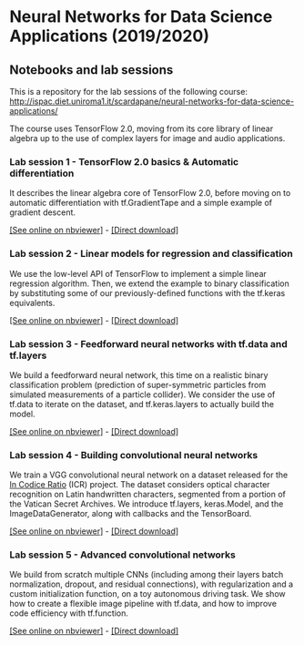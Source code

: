# Neural Networks for Data Science Applications (2019/2020)
## Notebooks and lab sessions

This is a repository for the lab sessions of the following course:
http://ispac.diet.uniroma1.it/scardapane/neural-networks-for-data-science-applications/

The course uses TensorFlow 2.0, moving from its core library of linear algebra up to the use of complex layers for image and audio applications.

### Lab session 1 - TensorFlow 2.0 basics & Automatic differentiation

It describes the linear algebra core of TensorFlow 2.0, before moving on to automatic differentiation with tf.GradientTape and a simple example of gradient descent.

[[See online on nbviewer]](https://nbviewer.jupyter.org/github/sscardapane/neural-networks-for-data-science/blob/master/Notebook_1_Basics_and_automatic_differentiation.ipynb) - [[Direct download]](https://github.com/sscardapane/neural-networks-for-data-science/blob/master/Notebook_1_Basics_and_automatic_differentiation.ipynb)

### Lab session 2 - Linear models for regression and classification

We use the low-level API of TensorFlow to implement a simple linear regression algorithm. Then, we extend the example to binary classification by substituting some of our previously-defined functions with the tf.keras equivalents.

[[See online on nbviewer]](https://nbviewer.jupyter.org/github/sscardapane/neural-networks-for-data-science/blob/master/Notebook_2_Linear_models.ipynb) - [[Direct download]](https://github.com/sscardapane/neural-networks-for-data-science/blob/master/Notebook_2_Linear_models.ipynb)

### Lab session 3 - Feedforward neural networks with tf.data and tf.layers

We build a feedforward neural network, this time on a realistic binary classification problem (prediction of super-symmetric particles from simulated measurements of a particle collider). We consider the use of tf.data to iterate on the dataset, and tf.keras.layers to actually build the model.

[[See online on nbviewer]](https://nbviewer.jupyter.org/github/sscardapane/neural-networks-for-data-science/blob/master/Notebook_3_Feedforward_neural_networks.ipynb) - [[Direct download]](https://github.com/sscardapane/neural-networks-for-data-science/blob/master/Notebook_3_Feedforward_neural_networks.ipynb)

### Lab session 4 - Building convolutional neural networks

We train a VGG convolutional neural network on a dataset released for the [In Codice Ratio](http://www.inf.uniroma3.it/db/icr/) (ICR) project. The dataset considers optical character recognition on Latin handwritten characters, segmented from a portion of the Vatican Secret Archives. We introduce tf.layers, keras.Model, and the ImageDataGenerator, along with callbacks and the TensorBoard.

[[See online on nbviewer]](https://nbviewer.jupyter.org/github/sscardapane/neural-networks-for-data-science/blob/master/Notebook_4_Building_convolutional_neural_networks.ipynb) - [[Direct download]](https://github.com/sscardapane/neural-networks-for-data-science/blob/master/Notebook_4_Building_convolutional_neural_networks.ipynb)

### Lab session 5 - Advanced convolutional networks

We build from scratch multiple CNNs (including among their layers batch normalization, dropout, and residual connections), with regularization and a custom initialization function, on a toy autonomous driving task. We show how to create a flexible image pipeline with tf.data, and how to improve code efficiency with tf.function.

[[See online on nbviewer]](https://nbviewer.jupyter.org/github/sscardapane/neural-networks-for-data-science/blob/master/Notebook_5_CNNs_from_scratch.ipynb) - [[Direct download]](https://github.com/sscardapane/neural-networks-for-data-science/blob/master/Notebook_5_CNNs_from_scratch.ipynb)
